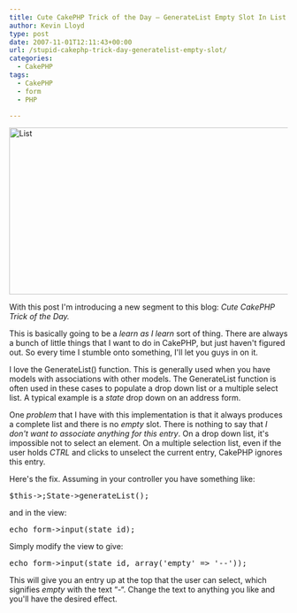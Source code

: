```yaml
---
title: Cute CakePHP Trick of the Day – GenerateList Empty Slot In List
author: Kevin Lloyd
type: post
date: 2007-11-01T12:11:43+00:00
url: /stupid-cakephp-trick-day-generatelist-empty-slot/
categories:
  - CakePHP
tags:
  - CakePHP
  - form
  - PHP

---
```

<img src="/wp-content/uploads/list.jpg" alt="List" class="imageframe" height="302" width="550" />

With this post I'm introducing a new segment to this blog: _Cute CakePHP Trick of the Day._

This is basically going to be a _learn as I learn_ sort of thing. There are always a bunch of little things that I want to do in CakePHP, but just haven't figured out. So every time I stumble onto something, I'll let you guys in on it.

I love the GenerateList() function. This is generally used when you have models with associations with other models. The GenerateList function is often used in these cases to populate a drop down list or a multiple select list. A typical example is a _state_ drop down on an address form.

One _problem_ that I have with this implementation is that it always produces a complete list and there is no _empty_ slot. There is nothing to say that _I don't want to associate anything for this entry_. On a drop down list, it's impossible not to select an element. On a multiple selection list, even if the user holds _CTRL_ and clicks to unselect the current entry, CakePHP ignores this entry.

Here's the fix. Assuming in your controller you have something like:

<pre class="brush: php; title: ; notranslate" title="">$this-&gt;;State-&gt;generateList();</pre>

and in the view:

<pre class="brush: php; title: ; notranslate" title="">echo form-&gt;input(state_id);</pre>

Simply modify the view to give:

<pre class="brush: php; title: ; notranslate" title="">echo form-&gt;input(state_id, array('empty' =&gt; '--'));</pre>

This will give you an entry up at the top that the user can select, which signifies _empty_ with the text &#8220;-&#8220;. Change the text to anything you like and you'll have the desired effect.